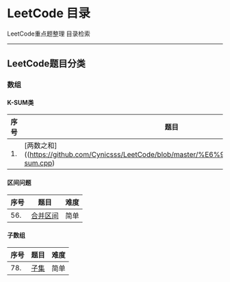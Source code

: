 # LeetCode 目录

LeetCode重点题整理  目录检索

---

## LeetCode题目分类

### 数组

#### K-SUM类

| 序号 | 题目                                                         | 难度 |
| ---- | ------------------------------------------------------------ | ---- |
| 1.   | [两数之和]((https://github.com/Cynicsss/LeetCode/blob/master/%E6%95%B0%E7%BB%84/01two-sum.cpp) | 简单 |



#### 区间问题

| 序号 | 题目                                                         | 难度 |
| ---- | ------------------------------------------------------------ | ---- |
| 56.  | [合并区间]([https://github.com/Cynicsss/LeetCode/blob/master/%E6%95%B0%E7%BB%84/56-merge-intervals.cpp](https://github.com/Cynicsss/LeetCode/blob/master/数组/56-merge-intervals.cpp)) | 简单 |



#### 子数组

| 序号 | 题目                                                         | 难度 |
| ---- | ------------------------------------------------------------ | ---- |
| 78.  | [子集]([https://github.com/Cynicsss/LeetCode/blob/master/%E6%95%B0%E7%BB%84/78-subsets.cpp](https://github.com/Cynicsss/LeetCode/blob/master/数组/78-subsets.cpp)) | 简单 |

